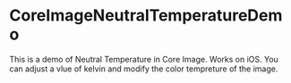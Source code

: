 # CoreImageNeutralTemperatureDemo
This is a demo of Neutral Temperature in Core Image. Works on iOS.
You can adjust a vlue of kelvin and modify the color tempreture of the image.
